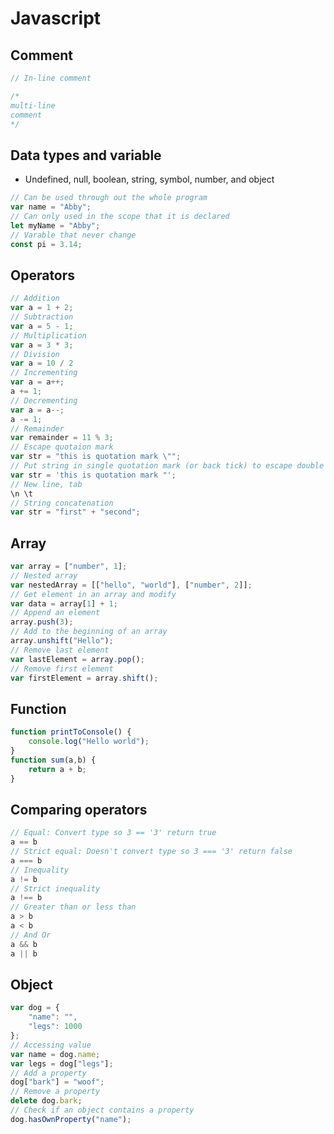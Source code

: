 # Javascript
## Comment
``` Javascript
// In-line comment

/*
multi-line
comment
*/
```

## Data types and variable
- Undefined, null, boolean, string, symbol, number, and object
``` Javascript
// Can be used through out the whole program
var name = "Abby";
// Can only used in the scope that it is declared
let myName = "Abby";
// Varable that never change
const pi = 3.14;
```

## Operators
``` Javascript
// Addition
var a = 1 + 2;
// Subtraction
var a = 5 - 1;
// Multiplication
var a = 3 * 3;
// Division
var a = 10 / 2
// Incrementing
var a = a++;
a += 1;
// Decrementing
var a = a--;
a -= 1;
// Remainder
var remainder = 11 % 3;
// Escape quotaion mark
var str = "this is quotation mark \"";
// Put string in single quotation mark (or back tick) to escape double quotation
var str = 'this is quotation mark "';
// New line, tab
\n \t
// String concatenation
var str = "first" + "second";
```

## Array
``` Javascript
var array = ["number", 1];
// Nested array
var nestedArray = [["hello", "world"], ["number", 2]];
// Get element in an array and modify
var data = array[1] + 1;
// Append an element
array.push(3);
// Add to the beginning of an array
array.unshift("Hello");
// Remove last element
var lastElement = array.pop();
// Remove first element
var firstElement = array.shift();
```

## Function
``` Javascript
function printToConsole() {
    console.log("Hello world");
}
function sum(a,b) {
    return a + b;
}
```

## Comparing operators
``` Javascript
// Equal: Convert type so 3 == '3' return true
a == b
// Strict equal: Doesn't convert type so 3 === '3' return false
a === b
// Inequality
a != b
// Strict inequality
a !== b
// Greater than or less than
a > b
a < b
// And Or
a && b
a || b
```

## Object
``` Javascript
var dog = {
    "name": "",
    "legs": 1000
};
// Accessing value
var name = dog.name;
var legs = dog["legs"];
// Add a property
dog["bark"] = "woof";
// Remove a property
delete dog.bark;
// Check if an object contains a property
dog.hasOwnProperty("name");
```